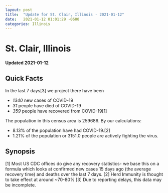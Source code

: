```yaml
---
layout: post
title:  "Update for St. Clair, Illinois - 2021-01-12"
date:   2021-01-12 01:01:29 -0600
categories: Illinois
---
```


# St. Clair, Illinois
#### Updated 2021-01-12

## Quick Facts

In the last 7 days[3] we project there have been
- *1340* new cases of COVID-19
- *31* people have died of COVID-19
- *359* people have recovered from COVID-19[1]

The population in this census area is 259686. By our calculations:
- 8.13% of the population have had COVID-19.[2]
- 1.21% of the population or 3151.0 people are actively fighting the virus.

## Synopsis




[1] Most US CDC offices do give any recovery statistics- we base this on a formula which looks at confirmed new cases
15 days ago (the average recovery time) and deaths over the last 7 days.
[2] Herd Immunity is thought to take effect at around ~70-80%
[3] Due to reporting delays, this data may be incomplete. 
    